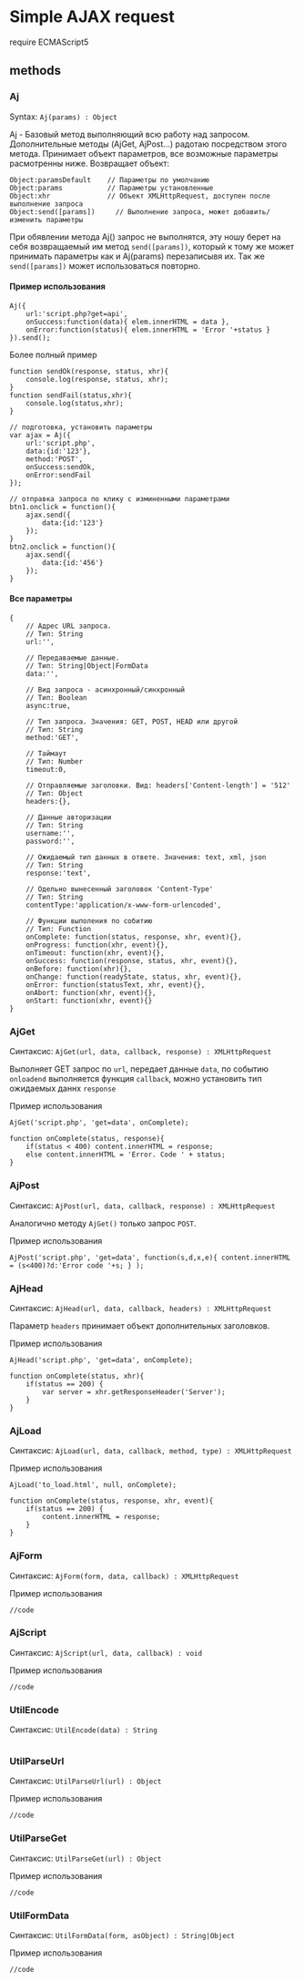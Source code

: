 # Simple AJAX request

require ECMAScript5


## methods


### Aj
Syntax: `Aj(params) : Object`

Aj - Базовый метод выполняющий всю работу над запросом. Дополнительные методы (AjGet, AjPost...) радотаю посредством этого метода.
Принимает объект параметров, все возможные параметры расмотренны ниже. Возвращает объект:
```
Object:paramsDefault    // Параметры по умолчанию
Object:params           // Параметры установленные
Object:xhr              // Объект XMLHttpRequest, доступен после выполнение запроса
Object:send([params])     // Выполнение запроса, может добавить/изменить параметры
```
При обявлении метода Aj() запрос не выполнятся, эту ношу берет на себя возвращаемый им метод `send([params])`, который к тому же может принимать параметры как и Aj(params) перезаписывя их. Так же `send([params])` может использоваться повторно.


#### Пример использования
```
Aj({
    url:'script.php?get=api',
    onSuccess:function(data){ elem.innerHTML = data },
    onError:function(status){ elem.innerHTML = 'Error '+status }
}).send();

```

Более полный пример
```
function sendOk(response, status, xhr){
    console.log(response, status, xhr);
}
function sendFail(status,xhr){
    console.log(status,xhr);
}

// подготовка, установить параметры
var ajax = Aj({
    url:'script.php',
    data:{id:'123'},
    method:'POST',
    onSuccess:sendOk,
    onError:sendFail
});

// отправка запроса по клику с изминенными параметрами
btn1.onclick = function(){
    ajax.send({
        data:{id:'123'}
    });
}
btn2.onclick = function(){
    ajax.send({
        data:{id:'456'}
    });
}
```


#### Все параметры

```
{
    // Адрес URL запроса. 
    // Тип: String
    url:'',
    
    // Передаваемые данные. 
    // Тип: String|Object|FormData
    data:'',
    
    // Вид запроса - асинхронный/синхронный
    // Тип: Boolean
    async:true,
    
    // Тип запроса. Значения: GET, POST, HEAD или другой
    // Тип: String
    method:'GET',
    
    // Таймаут
    // Тип: Number
    timeout:0,
    
    // Отправляемые заголовки. Вид: headers['Content-length'] = '512'
    // Тип: Object
    headers:{},
    
    // Данные авторизации
    // Тип: String
    username:'',
    password:'',
    
    // Ожидаемый тип данных в ответе. Значения: text, xml, json
    // Тип: String
    response:'text',
    
    // Одельно вынесенный заголовок 'Content-Type'
    // Тип: String
    contentType:'application/x-www-form-urlencoded',
    
    // Функции выполения по собитию
    // Тип: Function
    onComplete: function(status, response, xhr, event){},
    onProgress: function(xhr, event){},
    onTimeout: function(xhr, event){},
    onSuccess: function(response, status, xhr, event){},
    onBefore: function(xhr){},
    onChange: function(readyState, status, xhr, event){},
    onError: function(statusText, xhr, event){},
    onAbort: function(xhr, event){},
    onStart: function(xhr, event){}
}
```


### AjGet
Синтаксис: `AjGet(url, data, callback, response) : XMLHttpRequest`

Выполняет GET запрос по `url`, передает данные `data`, по событию `onloadend` выполняется функция `callback`, можно установить тип ожидаемых даннх `response`

Пример использования
```
AjGet('script.php', 'get=data', onComplete);

function onComplete(status, response){
    if(status < 400) content.innerHTML = response;
    else content.innerHTML = 'Error. Code ' + status;
}
```


### AjPost
Синтаксис: `AjPost(url, data, callback, response) : XMLHttpRequest`

Аналогично методу `AjGet()` только запрос `POST`.

Пример использования
```
AjPost('script.php', 'get=data', function(s,d,x,e){ content.innerHTML = (s<400)?d:'Error code '+s; } );
```


### AjHead
Синтаксис: `AjHead(url, data, callback, headers) : XMLHttpRequest`

Параметр `headers` принимает объект дополнительных заголовков.

Пример использования
```
AjHead('script.php', 'get=data', onComplete);

function onComplete(status, xhr){
    if(status == 200) {
        var server = xhr.getResponseHeader('Server');
    }
}
```


### AjLoad
Синтаксис: `AjLoad(url, data, callback, method, type) : XMLHttpRequest`

Пример использования
```
AjLoad('to_load.html', null, onComplete);

function onComplete(status, response, xhr, event){
    if(status == 200) {
        content.innerHTML = response;
    }
}
```


### AjForm
Синтаксис: `AjForm(form, data, callback) : XMLHttpRequest`

Пример использования
```
//code
```


### AjScript
Синтаксис: `AjScript(url, data, callback) : void`

Пример использования
```
//code
```


### UtilEncode
Синтаксис: `UtilEncode(data) : String`
```

```


### UtilParseUrl
Синтаксис: `UtilParseUrl(url) : Object`

Пример использования
```
//code
```

### UtilParseGet
Синтаксис: `UtilParseGet(url) : Object`

Пример использования
```
//code
```

### UtilFormData
Синтаксис: `UtilFormData(form, asObject) : String|Object`

Пример использования
```
//code
```
